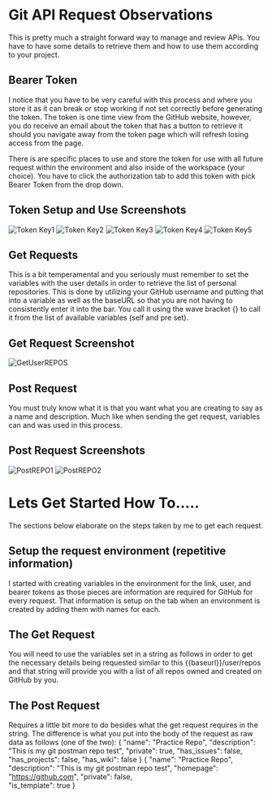 # Git API Request Observations
This is pretty much a straight forward way to manage and review APis. You have to have some details to retrieve them and how to use them according to your project.

## Bearer Token
I notice that you have to be very careful with this process and where you store it as it can break or stop working if not set correctly before generating the token. The token is one time view from the GitHub website, however, you do receive an email about the token that has a button to retrieve it should you navigate away from the token page which will refresh losing access from the page. 

There is are specific places to use and store the token for use with all future request within the environment and also inside of the workspace (your choice). You have to click the authorization tab to add this token with pick Bearer Token from the drop down. 
## Token Setup and Use Screenshots
![Token Key1](https://res.cloudinary.com/dgls7u3iq/image/upload/v1724974207/usertokensetup.github.postman_gjxivm.jpg)
![Token Key2](https://res.cloudinary.com/dgls7u3iq/image/upload/v1724974207/usertokensetuprepositorypermissions.github.postman_z4jflo.jpg)
![Token Key3](https://res.cloudinary.com/dgls7u3iq/image/upload/v1724974207/usertokensetuptokenexpiration.github.postman_oix8th.jpg)
![Token Key4](https://res.cloudinary.com/dgls7u3iq/image/upload/v1724974207/usertokensetuprepositoryaccess.github.postman_mzgpbq.jpg)
![Token Key5](https://res.cloudinary.com/dgls7u3iq/image/upload/v1724974207/usertokensetupauthorization.github.postman_ay21ny.jpg)
## Get Requests
This is a bit temperamental and you seriously must remember to set the variables with the user details in order to retrieve the list of personal repositories. This is done by utilizing your GitHub username and putting that into a variable as well as the baseURL so that you are not having to consistently enter it into the bar. You call it using the wave bracket {} to call it from the list of available variables (self and pre set). 
## Get Request Screenshot
![GetUserREPOS](https://res.cloudinary.com/dgls7u3iq/image/upload/v1725133344/getuserreposapi.github.postman_ydub9r.jpg)
## Post Request
You must truly know what it is that you want what you are creating to say as a name and description. Much like when sending the get request, variables can and was used in this process. 
## Post Request Screenshots
![PostREPO1](https://res.cloudinary.com/dgls7u3iq/image/upload/v1724985261/createrepopt2.github.postman_w61m3h.jpg)
![PostREPO2](https://res.cloudinary.com/dgls7u3iq/image/upload/v1724985261/createrepopt2repolistcreatedrepo.github.postman_qcffhd.jpg)
# Lets Get Started How To.....
The sections below elaborate on the steps taken by me to get each request.
## Setup the request environment (repetitive information)
I started with creating variables in the environment for the link, user, and bearer tokens as those pieces are information are required for GitHub for every request. That information is setup on the tab when an environment is created by adding them with names for each.
## The Get Request
You will need to use the variables set in a string as follows in order to get the necessary details being requested similar to this {{baseurl}}/user/repos and that string will provide you with a list of all repos owned and created on GitHub by you.
## The Post Request
Requires a little bit more to do besides what the get request requires in the string. The difference is what you put into the body of the request as raw data as follows (one of the two):
{
    "name": "Practice Repo",
    "description": "This is my git postman repo test",
    "private": true,
    "has_issues": false,
    "has_projects": false, 
    "has_wiki": false
}
{
    "name": "Practice Repo",
    "description": "This is my git postman repo test",
   "homepage": "https://github.com", 
   "private": false,  
   "is_template": true
}


